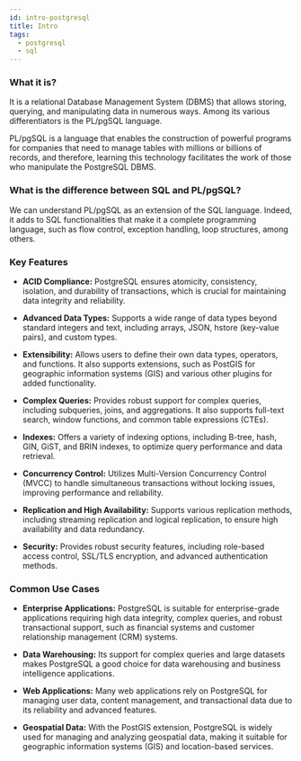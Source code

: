```yaml
---
id: intro-postgresql
title: Intro
tags:
  - postgresql
  - sql
---
```


### What it is?

It is a relational Database Management System (DBMS) that allows storing, querying, and manipulating data in numerous ways. Among its various differentiators is the PL/pgSQL language.

PL/pgSQL is a language that enables the construction of powerful programs for companies that need to manage tables with millions or billions of records, and therefore, learning this technology facilitates the work of those who manipulate the PostgreSQL DBMS.

### What is the difference between SQL and PL/pgSQL?

We can understand PL/pgSQL as an extension of the SQL language. Indeed, it adds to SQL functionalities that make it a complete programming language, such as flow control, exception handling, loop structures, among others.

### Key Features

- **ACID Compliance:** PostgreSQL ensures atomicity, consistency, isolation, and durability of transactions, which is crucial for maintaining data integrity and reliability.

- **Advanced Data Types:** Supports a wide range of data types beyond standard integers and text, including arrays, JSON, hstore (key-value pairs), and custom types.

- **Extensibility:** Allows users to define their own data types, operators, and functions. It also supports extensions, such as PostGIS for geographic information systems (GIS) and various other plugins for added functionality.

- **Complex Queries:** Provides robust support for complex queries, including subqueries, joins, and aggregations. It also supports full-text search, window functions, and common table expressions (CTEs).

- **Indexes:** Offers a variety of indexing options, including B-tree, hash, GIN, GiST, and BRIN indexes, to optimize query performance and data retrieval.

- **Concurrency Control:** Utilizes Multi-Version Concurrency Control (MVCC) to handle simultaneous transactions without locking issues, improving performance and reliability.

- **Replication and High Availability:** Supports various replication methods, including streaming replication and logical replication, to ensure high availability and data redundancy.

- **Security:** Provides robust security features, including role-based access control, SSL/TLS encryption, and advanced authentication methods.

### Common Use Cases

- **Enterprise Applications:** PostgreSQL is suitable for enterprise-grade applications requiring high data integrity, complex queries, and robust transactional support, such as financial systems and customer relationship management (CRM) systems.

- **Data Warehousing:** Its support for complex queries and large datasets makes PostgreSQL a good choice for data warehousing and business intelligence applications.

- **Web Applications:** Many web applications rely on PostgreSQL for managing user data, content management, and transactional data due to its reliability and advanced features.

- **Geospatial Data:** With the PostGIS extension, PostgreSQL is widely used for managing and analyzing geospatial data, making it suitable for geographic information systems (GIS) and location-based services.
